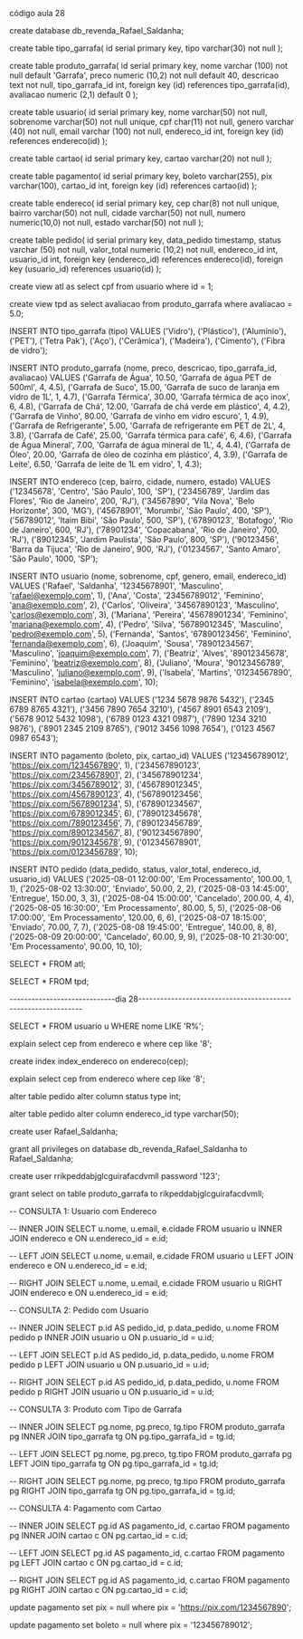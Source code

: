 código aula 28

create database db_revenda_Rafael_Saldanha;

create table tipo_garrafa(
	id serial primary key,
	tipo varchar(30) not null
);

create table produto_garrafa(
	id serial primary key,
	nome varchar (100) not null default 'Garrafa',
	preco numeric (10,2) not null default 40,
	descricao text not null,
	tipo_garrafa_id int, foreign key (id) references tipo_garrafa(id),
	avaliacao numeric (2,1) default 0
);

create table usuario(
	id serial primary key,
	nome varchar(50) not null,
	sobrenome varchar(50) not null unique,
	cpf char(11) not null,
	genero varchar (40) not null,
	email varchar (100) not null,
	endereco_id int, foreign key (id) references endereco(id)
);

create table cartao(
	id serial primary key,
	cartao varchar(20) not null
);

create table pagamento(
	id serial primary key,
	boleto varchar(255),
	pix varchar(100),
	cartao_id int, foreign key (id) references cartao(id) 
);

create table endereco(
	id serial primary key,
	cep char(8) not null unique,
	bairro varchar(50) not null,
	cidade varchar(50) not null,
	numero numeric(10,0) not null,
	estado varchar(50) not null
);

create table pedido(
	id serial primary key,
	data_pedido timestamp,
	status varchar (50) not null,
	valor_total numeric (10,2) not null,
	endereco_id int,
	usuario_id int, 
	foreign key (endereco_id) references endereco(id),
	foreign key (usuario_id) references usuario(id)
);

create view atl as
select cpf from usuario
where id = 1;

create view tpd as
select avaliacao from produto_garrafa
where avaliacao = 5.0;

INSERT INTO tipo_garrafa (tipo) VALUES 
('Vidro'),
('Plástico'),
('Alumínio'),
('PET'),
('Tetra Pak'),
('Aço'),
('Cerâmica'),
('Madeira'),
('Cimento'),
('Fibra de vidro');

INSERT INTO produto_garrafa (nome, preco, descricao, tipo_garrafa_id, avaliacao) VALUES 
('Garrafa de Água', 10.50, 'Garrafa de água PET de 500ml', 4, 4.5),
('Garrafa de Suco', 15.00, 'Garrafa de suco de laranja em vidro de 1L', 1, 4.7),
('Garrafa Térmica', 30.00, 'Garrafa térmica de aço inox', 6, 4.8),
('Garrafa de Chá', 12.00, 'Garrafa de chá verde em plástico', 4, 4.2),
('Garrafa de Vinho', 80.00, 'Garrafa de vinho em vidro escuro', 1, 4.9),
('Garrafa de Refrigerante', 5.00, 'Garrafa de refrigerante em PET de 2L', 4, 3.8),
('Garrafa de Café', 25.00, 'Garrafa térmica para café', 6, 4.6),
('Garrafa de Água Mineral', 7.00, 'Garrafa de água mineral de 1L', 4, 4.4),
('Garrafa de Óleo', 20.00, 'Garrafa de óleo de cozinha em plástico', 4, 3.9),
('Garrafa de Leite', 6.50, 'Garrafa de leite de 1L em vidro', 1, 4.3);

INSERT INTO endereco (cep, bairro, cidade, numero, estado) VALUES 
('12345678', 'Centro', 'São Paulo', 100, 'SP'),
('23456789', 'Jardim das Flores', 'Rio de Janeiro', 200, 'RJ'),
('34567890', 'Vila Nova', 'Belo Horizonte', 300, 'MG'),
('45678901', 'Morumbi', 'São Paulo', 400, 'SP'),
('56789012', 'Itaim Bibi', 'São Paulo', 500, 'SP'),
('67890123', 'Botafogo', 'Rio de Janeiro', 600, 'RJ'),
('78901234', 'Copacabana', 'Rio de Janeiro', 700, 'RJ'),
('89012345', 'Jardim Paulista', 'São Paulo', 800, 'SP'),
('90123456', 'Barra da Tijuca', 'Rio de Janeiro', 900, 'RJ'),
('01234567', 'Santo Amaro', 'São Paulo', 1000, 'SP');

INSERT INTO usuario (nome, sobrenome, cpf, genero, email, endereco_id) VALUES 
('Rafael', 'Saldanha', '12345678901', 'Masculino', 'rafael@exemplo.com', 1),
('Ana', 'Costa', '23456789012', 'Feminino', 'ana@exemplo.com', 2),
('Carlos', 'Oliveira', '34567890123', 'Masculino', 'carlos@exemplo.com', 3),
('Mariana', 'Pereira', '45678901234', 'Feminino', 'mariana@exemplo.com', 4),
('Pedro', 'Silva', '56789012345', 'Masculino', 'pedro@exemplo.com', 5),
('Fernanda', 'Santos', '67890123456', 'Feminino', 'fernanda@exemplo.com', 6),
('Joaquim', 'Sousa', '78901234567', 'Masculino', 'joaquim@exemplo.com', 7),
('Beatriz', 'Alves', '89012345678', 'Feminino', 'beatriz@exemplo.com', 8),
('Juliano', 'Moura', '90123456789', 'Masculino', 'juliano@exemplo.com', 9),
('Isabela', 'Martins', '01234567890', 'Feminino', 'isabela@exemplo.com', 10);

INSERT INTO cartao (cartao) VALUES 
('1234 5678 9876 5432'),
('2345 6789 8765 4321'),
('3456 7890 7654 3210'),
('4567 8901 6543 2109'),
('5678 9012 5432 1098'),
('6789 0123 4321 0987'),
('7890 1234 3210 9876'),
('8901 2345 2109 8765'),
('9012 3456 1098 7654'),
('0123 4567 0987 6543');

INSERT INTO pagamento (boleto, pix, cartao_id) VALUES 
('123456789012', 'https://pix.com/1234567890', 1),
('234567890123', 'https://pix.com/2345678901', 2),
('345678901234', 'https://pix.com/3456789012', 3),
('456789012345', 'https://pix.com/4567890123', 4),
('567890123456', 'https://pix.com/5678901234', 5),
('678901234567', 'https://pix.com/6789012345', 6),
('789012345678', 'https://pix.com/7890123456', 7),
('890123456789', 'https://pix.com/8901234567', 8),
('901234567890', 'https://pix.com/9012345678', 9),
('012345678901', 'https://pix.com/0123456789', 10);

INSERT INTO pedido (data_pedido, status, valor_total, endereco_id, usuario_id) VALUES 
('2025-08-01 12:00:00', 'Em Processamento', 100.00, 1, 1),
('2025-08-02 13:30:00', 'Enviado', 50.00, 2, 2),
('2025-08-03 14:45:00', 'Entregue', 150.00, 3, 3),
('2025-08-04 15:00:00', 'Cancelado', 200.00, 4, 4),
('2025-08-05 16:30:00', 'Em Processamento', 80.00, 5, 5),
('2025-08-06 17:00:00', 'Em Processamento', 120.00, 6, 6),
('2025-08-07 18:15:00', 'Enviado', 70.00, 7, 7),
('2025-08-08 19:45:00', 'Entregue', 140.00, 8, 8),
('2025-08-09 20:00:00', 'Cancelado', 60.00, 9, 9),
('2025-08-10 21:30:00', 'Em Processamento', 90.00, 10, 10);

SELECT * FROM atl;

SELECT * FROM tpd;

-----------------------------dia 28--------------------------------------------------------------

SELECT * FROM usuario u 
WHERE nome LIKE 'R%';

explain select cep
from endereco e
where cep like '8';

create index index_endereco on endereco(cep);

explain select cep
from endereco
where cep like '8';

alter table pedido
alter column status type int;

alter table pedido
alter column endereco_id type varchar(50);

create user Rafael_Saldanha;

grant all privileges on database db_revenda_Rafael_Saldanha 
to Rafael_Saldanha;

create user rrikpeddabjglcguirafacdvmll password '123';

grant select on table produto_garrafa to rikpeddabjglcguirafacdvmll;

-- CONSULTA 1: Usuario com Endereco

-- INNER JOIN
SELECT u.nome, u.email, e.cidade
FROM usuario u
INNER JOIN endereco e ON u.endereco_id = e.id;

-- LEFT JOIN
SELECT u.nome, u.email, e.cidade
FROM usuario u
LEFT JOIN endereco e ON u.endereco_id = e.id;

-- RIGHT JOIN
SELECT u.nome, u.email, e.cidade
FROM usuario u
RIGHT JOIN endereco e ON u.endereco_id = e.id;

-- CONSULTA 2: Pedido com Usuario

-- INNER JOIN
SELECT p.id AS pedido_id, p.data_pedido, u.nome
FROM pedido p
INNER JOIN usuario u ON p.usuario_id = u.id;

-- LEFT JOIN
SELECT p.id AS pedido_id, p.data_pedido, u.nome
FROM pedido p
LEFT JOIN usuario u ON p.usuario_id = u.id;

-- RIGHT JOIN
SELECT p.id AS pedido_id, p.data_pedido, u.nome
FROM pedido p
RIGHT JOIN usuario u ON p.usuario_id = u.id;

-- CONSULTA 3: Produto com Tipo de Garrafa

-- INNER JOIN
SELECT pg.nome, pg.preco, tg.tipo
FROM produto_garrafa pg
INNER JOIN tipo_garrafa tg ON pg.tipo_garrafa_id = tg.id;

-- LEFT JOIN
SELECT pg.nome, pg.preco, tg.tipo
FROM produto_garrafa pg
LEFT JOIN tipo_garrafa tg ON pg.tipo_garrafa_id = tg.id;

-- RIGHT JOIN
SELECT pg.nome, pg.preco, tg.tipo
FROM produto_garrafa pg
RIGHT JOIN tipo_garrafa tg ON pg.tipo_garrafa_id = tg.id;

-- CONSULTA 4: Pagamento com Cartao

-- INNER JOIN
SELECT pg.id AS pagamento_id, c.cartao
FROM pagamento pg
INNER JOIN cartao c ON pg.cartao_id = c.id;

-- LEFT JOIN
SELECT pg.id AS pagamento_id, c.cartao
FROM pagamento pg
LEFT JOIN cartao c ON pg.cartao_id = c.id;

-- RIGHT JOIN
SELECT pg.id AS pagamento_id, c.cartao
FROM pagamento pg
RIGHT JOIN cartao c ON pg.cartao_id = c.id;

update pagamento set pix = null where pix = 'https://pix.com/1234567890';

update pagamento set boleto = null where pix = '123456789012';
